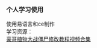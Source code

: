 ### 个人学习使用
使用易语言和ce制作<br>
学习资源：
<br>
[豪哥植物大战僵尸修改教程视频合集](https://www.bilibili.com/video/BV1te4y1U7Jn/?p=7&vd_source=0f744f840e0cac682ed150d4d5489977)
